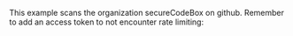 This example scans the organization secureCodeBox on github. Remember to add an access token to not encounter rate limiting:
